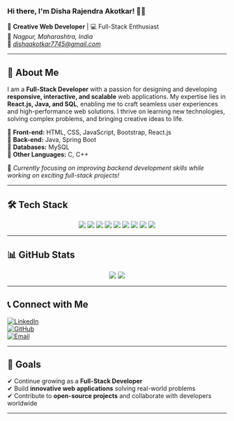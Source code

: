 ### Hi there, I'm **Disha Rajendra Akotkar**! 👋✨

🚀 **Creative Web Developer** | 💻 Full-Stack Enthusiast  
📍 *Nagpur, Maharashtra, India*  
📧 *dishaakotkar7745@gmail.com*  

---

## 🚀 About Me

I am a **Full-Stack Developer** with a passion for designing and developing **responsive, interactive, and scalable** web applications. My expertise lies in **React.js, Java, and SQL**, enabling me to craft seamless user experiences and high-performance web solutions. I thrive on learning new technologies, solving complex problems, and bringing creative ideas to life.

🔹 **Front-end:** HTML, CSS, JavaScript, Bootstrap, React.js  
🔹 **Back-end:** Java, Spring Boot  
🔹 **Databases:** MySQL  
🔹 **Other Languages:** C, C++  

🌟 *Currently focusing on improving backend development skills while working on exciting full-stack projects!*

---

## 🛠️ Tech Stack

<p align="center">
  <img src="https://img.shields.io/badge/C-00599C?style=for-the-badge&logo=c&logoColor=white" />
  <img src="https://img.shields.io/badge/C++-00599C?style=for-the-badge&logo=c%2B%2B&logoColor=white" />
  <img src="https://img.shields.io/badge/Java-007396?style=for-the-badge&logo=java&logoColor=white" />
  <img src="https://img.shields.io/badge/HTML5-E34F26?style=for-the-badge&logo=html5&logoColor=white" />
  <img src="https://img.shields.io/badge/CSS3-1572B6?style=for-the-badge&logo=css3&logoColor=white" />
  <img src="https://img.shields.io/badge/JavaScript-F7DF1E?style=for-the-badge&logo=javascript&logoColor=black" />
  <img src="https://img.shields.io/badge/React-61DAFB?style=for-the-badge&logo=react&logoColor=black" />
  <img src="https://img.shields.io/badge/Spring%20Boot-6DB33F?style=for-the-badge&logo=spring-boot&logoColor=white" />
  <img src="https://img.shields.io/badge/MySQL-4479A1?style=for-the-badge&logo=mysql&logoColor=white" />
</p>

---

## 📊 GitHub Stats

<p align="center">
  <img src="https://github-readme-stats.vercel.app/api?username=dishaakotkar&show_icons=true&count_private=true&theme=radical" />
  <img src="https://github-readme-stats.vercel.app/api/top-langs/?username=dishaakotkar&layout=compact&theme=radical" />
</p>

---

## 📞 Connect with Me

[![LinkedIn](https://img.shields.io/badge/LinkedIn-0077B5?style=for-the-badge&logo=linkedin&logoColor=white)](https://www.linkedin.com/in/disha-akotkar-1b2337294)  
[![GitHub](https://img.shields.io/badge/GitHub-181717?style=for-the-badge&logo=github&logoColor=white)](https://github.com/dishaakotkar)  
[![Email](https://img.shields.io/badge/Email-D14836?style=for-the-badge&logo=gmail&logoColor=white)](mailto:dishaakotkar7745@gmail.com)  

---

## 🎯 Goals

✔ Continue growing as a **Full-Stack Developer**  
✔ Build **innovative web applications** solving real-world problems  
✔ Contribute to **open-source projects** and collaborate with developers worldwide  

---

